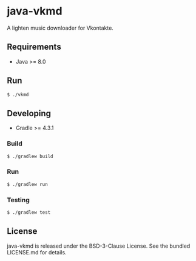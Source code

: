 java-vkmd
==============

A lighten music downloader for Vkontakte.

Requirements
------------

- Java >= 8.0

Run
---

```bash
$ ./vkmd
```

Developing
----------

- Gradle >= 4.3.1

### Build

```bash
$ ./gradlew build
```

### Run

```bash
$ ./gradlew run
```


### Testing

```bash
$ ./gradlew test
```

License
-------

java-vkmd is released under the BSD-3-Clause License. See the bundled LICENSE.md for details.
